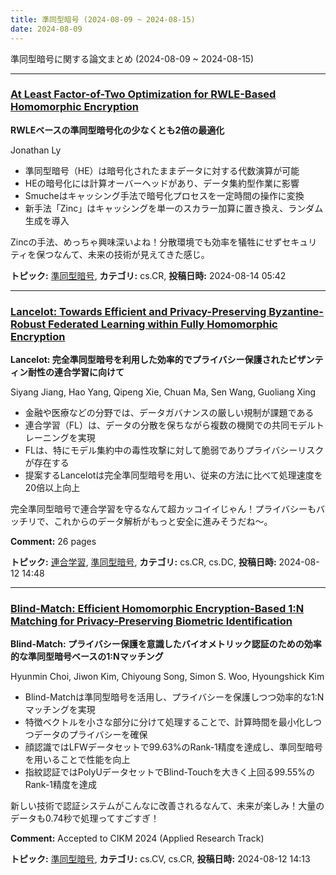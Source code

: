 ```yaml
---
title: 準同型暗号 (2024-08-09 ~ 2024-08-15)
date: 2024-08-09
---
```


準同型暗号に関する論文まとめ (2024-08-09 ~ 2024-08-15)


- - -

### [At Least Factor-of-Two Optimization for RWLE-Based Homomorphic Encryption](http://arxiv.org/abs/2408.07304)

**RWLEベースの準同型暗号化の少なくとも2倍の最適化**

Jonathan Ly

- 準同型暗号（HE）は暗号化されたままデータに対する代数演算が可能
- HEの暗号化には計算オーバーヘッドがあり、データ集約型作業に影響
- Smucheはキャッシング手法で暗号化プロセスを一定時間の操作に変換
- 新手法「Zinc」はキャッシングを単一のスカラー加算に置き換え、ランダム生成を導入

Zincの手法、めっちゃ興味深いよね！分散環境でも効率を犠牲にせずセキュリティを保つなんて、未来の技術が見えてきた感じ。



**トピック:** [準同型暗号](../../he), **カテゴリ:** cs.CR, **投稿日時:** 2024-08-14 05:42


- - -

### [Lancelot: Towards Efficient and Privacy-Preserving Byzantine-Robust Federated Learning within Fully Homomorphic Encryption](http://arxiv.org/abs/2408.06197)

**Lancelot: 完全準同型暗号を利用した効率的でプライバシー保護されたビザンティン耐性の連合学習に向けて**

Siyang Jiang, Hao Yang, Qipeng Xie, Chuan Ma, Sen Wang, Guoliang Xing

- 金融や医療などの分野では、データガバナンスの厳しい規制が課題である
- 連合学習（FL）は、データの分散を保ちながら複数の機関での共同モデルトレーニングを実現
- FLは、特にモデル集約中の毒性攻撃に対して脆弱でありプライバシーリスクが存在する
- 提案するLancelotは完全準同型暗号を用い、従来の方法に比べて処理速度を20倍以上向上

完全準同型暗号で連合学習を守るなんて超カッコイイじゃん！プライバシーもバッチリで、これからのデータ解析がもっと安全に進みそうだね～。

**Comment:** 26 pages

**トピック:** [連合学習](../../fl), [準同型暗号](../../he), **カテゴリ:** cs.CR, cs.DC, **投稿日時:** 2024-08-12 14:48


- - -

### [Blind-Match: Efficient Homomorphic Encryption-Based 1:N Matching for Privacy-Preserving Biometric Identification](http://arxiv.org/abs/2408.06167)

**Blind-Match: プライバシー保護を意識したバイオメトリック認証のための効率的な準同型暗号ベースの1:Nマッチング**

Hyunmin Choi, Jiwon Kim, Chiyoung Song, Simon S. Woo, Hyoungshick Kim

- Blind-Matchは準同型暗号を活用し、プライバシーを保護しつつ効率的な1:Nマッチングを実現
- 特徴ベクトルを小さな部分に分けて処理することで、計算時間を最小化しつつデータのプライバシーを確保
- 顔認識ではLFWデータセットで99.63%のRank-1精度を達成し、準同型暗号を用いることで性能を向上
- 指紋認証ではPolyUデータセットでBlind-Touchを大きく上回る99.55%のRank-1精度を達成

新しい技術で認証システムがこんなに改善されるなんて、未来が楽しみ！大量のデータも0.74秒で処理ってすごすぎ！

**Comment:** Accepted to CIKM 2024 (Applied Research Track)

**トピック:** [準同型暗号](../../he), **カテゴリ:** cs.CV, cs.CR, **投稿日時:** 2024-08-12 14:13
